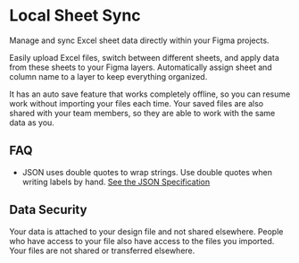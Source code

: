 # Local Sheet Sync

Manage and sync Excel sheet data directly within your Figma projects. 

Easily upload Excel files, switch between different sheets, and apply data from these sheets to your Figma layers. Automatically assign sheet and column name to a layer to keep everything organized. 

It has an auto save feature that works completely offline, so you can resume work without importing your files each time. Your saved files are also shared with your team members, so they are able to work with the same data as you. 



## FAQ

- JSON uses double quotes to wrap strings. Use double quotes when writing labels by hand. [See the JSON Specification](https://www.json.org/json-en.html)




## Data Security 

Your data is attached to your design file and not shared elsewhere. People who have access to your file also have access to the files you imported. Your files are not shared or transferred elsewhere. 